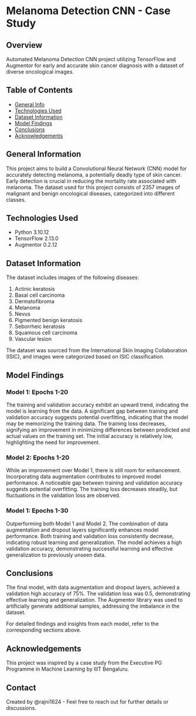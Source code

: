 # Melanoma Detection CNN - Case Study

## Overview
Automated Melanoma Detection CNN project utilizing TensorFlow and Augmentor for early and accurate skin cancer diagnosis with a dataset of diverse oncological images.

## Table of Contents
* [General Info](#general-information)
* [Technologies Used](#technologies-used)
* [Dataset Information](#Dataset-Information)
* [Model Findings](#Model-Findings)
* [Conclusions](#conclusions)
* [Acknowledgements](#acknowledgements)

## General Information
This project aims to build a Convolutional Neural Network (CNN) model for accurately detecting melanoma, a potentially deadly type of skin cancer. Early detection is crucial in reducing the mortality rate associated with melanoma. The dataset used for this project consists of 2357 images of malignant and benign oncological diseases, categorized into different classes.

## Technologies Used

- Python 3.10.12
- TensorFlow 2.13.0
- Augmentor 0.2.12

## Dataset Information

The dataset includes images of the following diseases:
1. Actinic keratosis
2. Basal cell carcinoma
3. Dermatofibroma
4. Melanoma
5. Nevus
6. Pigmented benign keratosis
7. Seborrheic keratosis
8. Squamous cell carcinoma
9. Vascular lesion

The dataset was sourced from the International Skin Imaging Collaboration (ISIC), and images were categorized based on ISIC classification.

## Model Findings
### Model 1: Epochs 1-20
The training and validation accuracy exhibit an upward trend, indicating the model is learning from the data.
A significant gap between training and validation accuracy suggests potential overfitting, indicating that the model may be memorizing the training data.
The training loss decreases, signifying an improvement in minimizing differences between predicted and actual values on the training set.
The initial accuracy is relatively low, highlighting the need for improvement.
### Model 2: Epochs 1-20
While an improvement over Model 1, there is still room for enhancement.
Incorporating data augmentation contributes to improved model performance.
A noticeable gap between training and validation accuracy suggests potential overfitting.
The training loss decreases steadily, but fluctuations in the validation loss are observed.
### Model 1: Epochs 1-30
Outperforming both Model 1 and Model 2.
The combination of data augmentation and dropout layers significantly enhances model performance.
Both training and validation loss consistently decrease, indicating robust learning and generalization.
The model achieves a high validation accuracy, demonstrating successful learning and effective generalization to previously unseen data.

## Conclusions

The final model, with data augmentation and dropout layers, achieved a validation high accuracy of 75%. The validation loss was 0.5, demonstrating effective learning and generalization. The Augmentor library was used to artificially generate additional samples, addressing the imbalance in the dataset.

For detailed findings and insights from each model, refer to the corresponding sections above.

## Acknowledgements

This project was inspired by a case study from the Executive PG Programme in Machine Learning by IIIT Bengaluru.

## Contact

Created by @rajni1624 - Feel free to reach out for further details or discussions.
